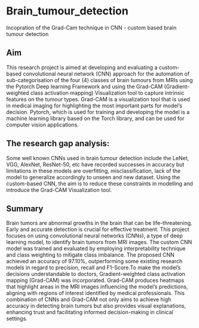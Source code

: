 # Brain_tumour_detection
Incopration of the Grad-Cam technique in CNN - custom based brain tumour detection

## Aim
This research project is aimed at developing and evaluating a custom-based convolutional neural network (CNN) approach for the automation of sub-categorisation of the four (4) classes of brain tumours from MRIs using the Pytorch Deep learning Framework and using the Grad-CAM (Gradient-weighted class activation mapping) Visualization tool to capture intrinsic features on the tumour types. Grad-CAM is a visualization tool that is used in medical imaging for highlighting the most important parts for model’s decision. Pytorch, which is used for training and developing the model is a machine learning library based on the Torch library, and can be used for computer vision applications. 

## The research gap analysis:
Some well known CNNs used in brain tumour detection include the LeNet, VGG, AlexNet, ResNet-50, etc have recorded successes in accuracy but limitations in these models are overfitting, misclassification, lack of the model to generalize accordingly to unseen and new dataset. Using the custom-based CNN, the aim is to reduce these constraints in modelling and introduce the Grad-CAM Visualization tool. 
## Summary
Brain tumors are abnormal growths in the brain that can be life-threatening. Early and accurate detection is crucial for effective treatment. This project focuses on using convolutional neural networks (CNNs), a type of deep learning model, to identify brain tumors from MRI images. The custom CNN model was trained and evaluated by employing interpretability technique and class weighting to mitigate class imbalance. The proposed CNN achieved an accuracy of 97.10%, outperforming some existing research models in regard to precision, recall and F1-Score.To make the model’s decisions understandable to doctors, Gradient-weighted class activation mapping (Grad-CAM) was incorporated. Grad-CAM produces heatmaps that highlight areas in the MRI images influencing the model’s predictions, aligning with regions of interest identified by medical professionals. This combination of CNNs and Grad-CAM not only aims to achieve high accuracy in detecting brain tumors but also provides visual explanations, enhancing trust and facilitating informed decision-making in clinical settings.

